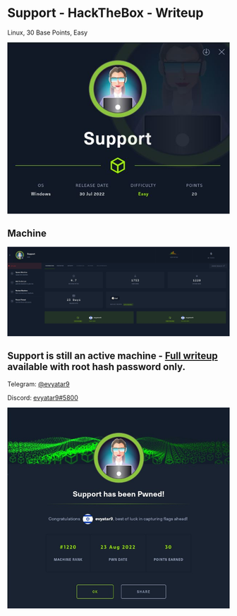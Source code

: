 # Support - HackTheBox - Writeup
Linux, 30 Base Points, Easy

![info.JPG](images/info.JPG)

## Machine

![‏‏Support.JPG](images/Support.JPG)
 
## Support is still an active machine - [Full writeup](Support-Writeup.pdf) available with root hash password only.

Telegram: [@evyatar9](https://t.me/evyatar9)

Discord: [evyatar9#5800](https://discordapp.com/users/812805349815091251)

![pwn.JPG](images/pwn.JPG)